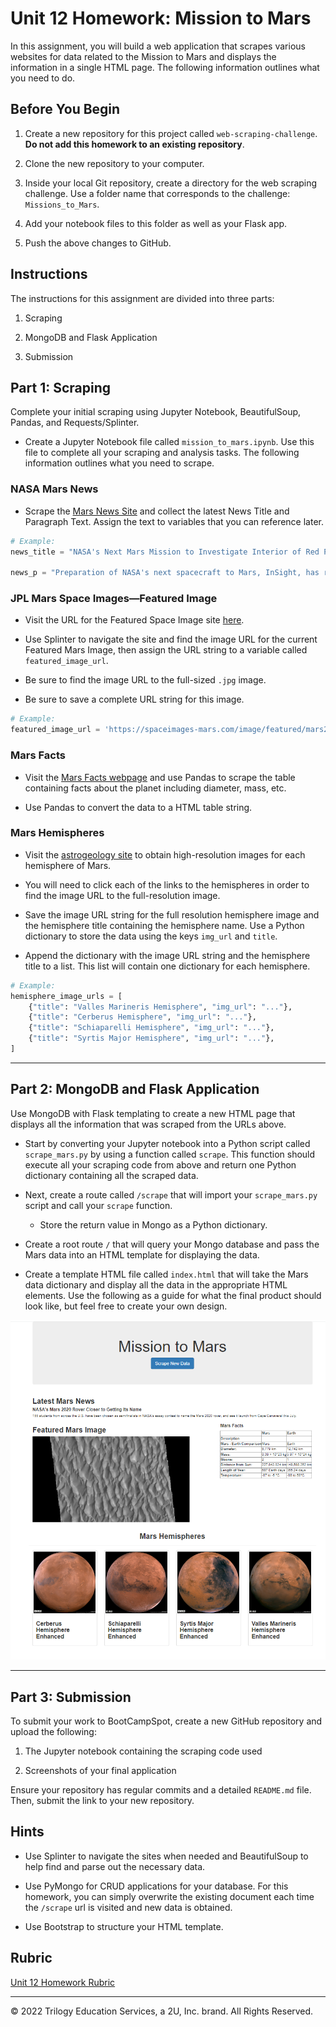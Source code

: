 # Unit 12 Homework: Mission to Mars

In this assignment, you will build a web application that scrapes various websites for data related to the Mission to Mars and displays the information in a single HTML page. The following information outlines what you need to do.

## Before You Begin

1. Create a new repository for this project called `web-scraping-challenge`. **Do not add this homework to an existing repository**.

2. Clone the new repository to your computer.

3. Inside your local Git repository, create a directory for the web scraping challenge. Use a folder name that corresponds to the challenge: `Missions_to_Mars`.

4. Add your notebook files to this folder as well as your Flask app.

5. Push the above changes to GitHub.

## Instructions 

The instructions for this assignment are divided into three parts: 

1. Scraping 

2. MongoDB and Flask Application

3. Submission 

## Part  1: Scraping

Complete your initial scraping using Jupyter Notebook, BeautifulSoup, Pandas, and Requests/Splinter.

* Create a Jupyter Notebook file called `mission_to_mars.ipynb`. Use this file to complete all your scraping and analysis tasks. The following information outlines what you need to scrape.

### NASA Mars News

* Scrape the [Mars News Site](https://redplanetscience.com/) and collect the latest News Title and Paragraph Text. Assign the text to variables that you can reference later.

```python
# Example:
news_title = "NASA's Next Mars Mission to Investigate Interior of Red Planet"

news_p = "Preparation of NASA's next spacecraft to Mars, InSight, has ramped up this summer, on course for launch next May from Vandenberg Air Force Base in central California -- the first interplanetary launch in history from America's West Coast."
```

### JPL Mars Space Images—Featured Image

* Visit the URL for the Featured Space Image site [here](https://spaceimages-mars.com).

* Use Splinter to navigate the site and find the image URL for the current Featured Mars Image, then assign the URL string to a variable called `featured_image_url`.

* Be sure to find the image URL to the full-sized `.jpg` image.

* Be sure to save a complete URL string for this image.

```python
# Example:
featured_image_url = 'https://spaceimages-mars.com/image/featured/mars2.jpg'
```

### Mars Facts

* Visit the [Mars Facts webpage](https://galaxyfacts-mars.com) and use Pandas to scrape the table containing facts about the planet including diameter, mass, etc.

* Use Pandas to convert the data to a HTML table string.

### Mars Hemispheres

* Visit the [astrogeology site](https://marshemispheres.com/) to obtain high-resolution images for each hemisphere of Mars.

* You will need to click each of the links to the hemispheres in order to find the image URL to the full-resolution image.

* Save the image URL string for the full resolution hemisphere image and the hemisphere title containing the hemisphere name. Use a Python dictionary to store the data using the keys `img_url` and `title`.

* Append the dictionary with the image URL string and the hemisphere title to a list. This list will contain one dictionary for each hemisphere.

```python
# Example:
hemisphere_image_urls = [
    {"title": "Valles Marineris Hemisphere", "img_url": "..."},
    {"title": "Cerberus Hemisphere", "img_url": "..."},
    {"title": "Schiaparelli Hemisphere", "img_url": "..."},
    {"title": "Syrtis Major Hemisphere", "img_url": "..."},
]
```

- - -

## Part 2: MongoDB and Flask Application

Use MongoDB with Flask templating to create a new HTML page that displays all the information that was scraped from the URLs above.

* Start by converting your Jupyter notebook into a Python script called `scrape_mars.py` by using a function called `scrape`. This function should  execute all your scraping code from above and return one Python dictionary containing all the scraped data.

* Next, create a route called `/scrape` that will import your `scrape_mars.py` script and call your `scrape` function.

  * Store the return value in Mongo as a Python dictionary.

* Create a root route `/` that will query your Mongo database and pass the Mars data into an HTML template for displaying the data.

* Create a template HTML file called `index.html` that will take the Mars data dictionary and display all the data in the appropriate HTML elements. Use the following as a guide for what the final product should look like, but feel free to create your own design.

![final_app.png](images/final_app.png)

- - -

## Part 3: Submission

To submit your work to BootCampSpot, create a new GitHub repository and upload the following:

1. The Jupyter notebook containing the scraping code used

2. Screenshots of your final application

Ensure your repository has regular commits and a detailed `README.md` file. Then, submit the link to your new repository. 


## Hints

* Use Splinter to navigate the sites when needed and BeautifulSoup to help find and parse out the necessary data.

* Use PyMongo for CRUD applications for your database. For this homework, you can simply overwrite the existing document each time the `/scrape` url is visited and new data is obtained.

* Use Bootstrap to structure your HTML template.

## Rubric

[Unit 12 Homework Rubric](https://docs.google.com/document/d/1paGEIFS5yp2VQu6G8F45B4uj1t1t29zL73KEQrD0xpo/edit?usp=sharing)

- - -

© 2022 Trilogy Education Services, a 2U, Inc. brand. All Rights Reserved.